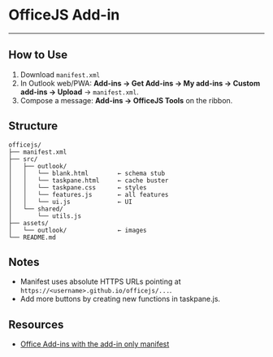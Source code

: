 # OfficeJS Add-in
---
## How to Use
1. Download `manifest.xml`
2. In Outlook web/PWA: **Add-ins → Get Add-ins → My add-ins → Custom add-ins → Upload**  → `manifest.xml`.
35. Compose a message: **Add-ins → OfficeJS Tools** on the ribbon.

## Structure
```
officejs/
├── manifest.xml
├── src/
│   ├── outlook/
│   │   └── blank.html        ← schema stub
│   │   └── taskpane.html     ← cache buster
│   │   └── taskpane.css      ← styles
│   │   └── features.js       ← all features
│   │   └── ui.js             ← UI
│   └── shared/
│       └── utils.js
├── assets/
│   └── outlook/              ← images
└── README.md

```

## Notes
- Manifest uses absolute HTTPS URLs pointing at `https://<username>.github.io/officejs/...`.
- Add more buttons by creating new functions in taskpane.js.

## Resources
- [Office Add-ins with the add-in only manifest](https://learn.microsoft.com/en-us/office/dev/add-ins/develop/xml-manifest-overview?tabs=tabid-1)
